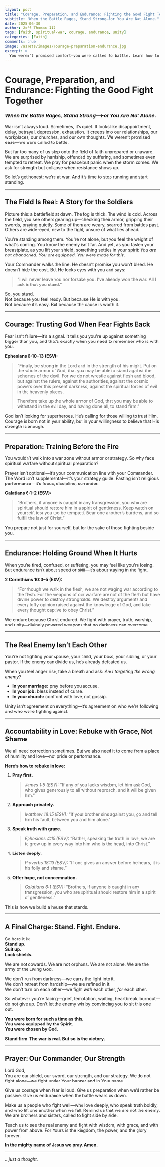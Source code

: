 ```yaml
---
layout: post
title: "Courage, Preparation, and Endurance: Fighting the Good Fight Together"
subtitle: "When the Battle Rages, Stand Strong—For You Are Not Alone."
date: 2025-06-30
author: Jeff Thomas III
tags: [faith, spiritual-war, courage, endurance, unity]
categories: [Faith]
comments: true
image: /assets/images/courage-preparation-endurance.jpg
excerpt: >
  You weren’t promised comfort—you were called to battle. Learn how to fight the good fight with courage, preparation, and endurance. Stand firm, because you are not alone.
---
```




# Courage, Preparation, and Endurance: Fighting the Good Fight Together  
### *When the Battle Rages, Stand Strong—For You Are Not Alone.*

War isn’t always loud. Sometimes, it’s quiet. It looks like disappointment, delay, betrayal, depression, exhaustion. It creeps into our relationships, our workplaces, our churches, and our own thoughts. We weren’t promised ease—we were called to battle.

But far too many of us step onto the field of faith unprepared or unaware. We are surprised by hardship, offended by suffering, and sometimes even tempted to retreat. We pray for peace but panic when the storm comes. We ask for strength but collapse when resistance shows up.

So let’s get honest: we’re at war. And it’s time to stop running and start standing.

---

## The Field Is Real: A Story for the Soldiers

Picture this: a battlefield at dawn. The fog is thick. The wind is cold. Across the field, you see others gearing up—checking their armor, gripping their swords, praying quietly. Some of them are weary, scarred from battles past. Others are wide-eyed, new to the fight, unsure of what lies ahead.

You’re standing among them. You're not alone, but you feel the weight of what's coming. You know the enemy isn’t far. And yet, as you fasten your breastplate, as you lift your shield, something settles in your spirit: *You are not abandoned. You are equipped. You were made for this.*

Your Commander walks the line. He doesn’t promise you won’t bleed. He doesn’t hide the cost. But He locks eyes with you and says:  
> “I will never leave you nor forsake you. I’ve already won the war. All I ask is that you stand.”

So, you stand.  
Not because you feel ready. But because He is with you.  
Not because it’s easy. But because the cause is worth it.

---

## Courage: Trusting God When Fear Fights Back

Fear isn’t failure—it’s a signal. It tells you you're up against something bigger than you, and that’s exactly when you need to remember who is with you.

**Ephesians 6:10–13 (ESV):**  
> “Finally, be strong in the Lord and in the strength of his might. Put on the whole armor of God, that you may be able to stand against the schemes of the devil. For we do not wrestle against flesh and blood, but against the rulers, against the authorities, against the cosmic powers over this present darkness, against the spiritual forces of evil in the heavenly places.  
>  
> Therefore take up the whole armor of God, that you may be able to withstand in the evil day, and having done all, to stand firm.”

God isn’t looking for superheroes. He’s calling for those willing to trust Him. Courage is born not in your ability, but in your willingness to believe that His strength is enough.

---

## Preparation: Training Before the Fire

You wouldn’t walk into a war zone without armor or strategy. So why face spiritual warfare without spiritual preparation?

Prayer isn’t optional—it’s your communication line with your Commander. The Word isn’t supplemental—it’s your strategy guide. Fasting isn’t religious performance—it’s focus, discipline, surrender.

**Galatians 6:1–2 (ESV):**  
> “Brothers, if anyone is caught in any transgression, you who are spiritual should restore him in a spirit of gentleness. Keep watch on yourself, lest you too be tempted. Bear one another’s burdens, and so fulfill the law of Christ.”

You prepare not just for yourself, but for the sake of those fighting beside you.

---

## Endurance: Holding Ground When It Hurts

When you’re tired, confused, or suffering, you may feel like you're losing. But endurance isn’t about speed or skill—it’s about staying in the fight.

**2 Corinthians 10:3–5 (ESV):**  
> “For though we walk in the flesh, we are not waging war according to the flesh. For the weapons of our warfare are not of the flesh but have divine power to destroy strongholds. We destroy arguments and every lofty opinion raised against the knowledge of God, and take every thought captive to obey Christ.”

We endure because Christ endured. We fight with prayer, truth, worship, and unity—divinely powered weapons that no darkness can overcome.

---

## The Real Enemy Isn’t Each Other

You’re not fighting your spouse, your child, your boss, your sibling, or your pastor. If the enemy can divide us, he’s already defeated us.

When you feel anger rise, take a breath and ask: *Am I targeting the wrong enemy?*

- **In your marriage:** pray before you accuse.  
- **In your job:** bless instead of curse.  
- **In your church:** confront with love, not gossip.

Unity isn’t agreement on everything—it’s agreement on who we’re following and who we’re fighting against.

---

## Accountability in Love: Rebuke with Grace, Not Shame

We all need correction sometimes. But we also need it to come from a place of humility and love—not pride or performance.

**Here’s how to rebuke in love:**

1. **Pray first.**  
   > *James 1:5 (ESV):* “If any of you lacks wisdom, let him ask God, who gives generously to all without reproach, and it will be given him.”

2. **Approach privately.**  
   > *Matthew 18:15 (ESV):* “If your brother sins against you, go and tell him his fault, between you and him alone.”

3. **Speak truth with grace.**  
   > *Ephesians 4:15 (ESV):* “Rather, speaking the truth in love, we are to grow up in every way into him who is the head, into Christ.”

4. **Listen deeply.**  
   > *Proverbs 18:13 (ESV):* “If one gives an answer before he hears, it is his folly and shame.”

5. **Offer hope, not condemnation.**  
   > *Galatians 6:1 (ESV):* “Brothers, if anyone is caught in any transgression, you who are spiritual should restore him in a spirit of gentleness.”

This is how we build a house that stands.

---

## A Final Charge: Stand. Fight. Endure.

So here it is:  
**Stand up.**  
**Suit up.**  
**Lock shields.**

We are not cowards. We are not orphans. We are not alone. We are the army of the Living God.

We don’t run from darkness—we carry the light into it.  
We don’t retreat from hardship—we are refined in it.  
We don’t turn on each other—we fight *with* each other, *for* each other.

So whatever you’re facing—grief, temptation, waiting, heartbreak, burnout—do not give up. Don’t let the enemy win by convincing you to sit this one out.

**You were born for such a time as this.**  
**You were equipped by the Spirit.**  
**You were chosen by God.**

**Stand firm. The war is real. But so is the victory.**

---

## Prayer: Our Commander, Our Strength

Lord God,  
You are our shield, our sword, our strength, and our strategy. We do not fight alone—we fight under Your banner and in Your name.

Give us courage when fear is loud. Give us preparation when we’d rather be passive. Give us endurance when the battle wears us down.

Make us a people who fight well—who love deeply, who speak truth boldly, and who lift one another when we fall. Remind us that we are not the enemy. We are brothers and sisters, called to fight side by side.

Teach us to see the real enemy and fight with wisdom, with grace, and with power from above. For Yours is the kingdom, the power, and the glory forever.

**In the mighty name of Jesus we pray, Amen.**

---

*…just a thought.*
